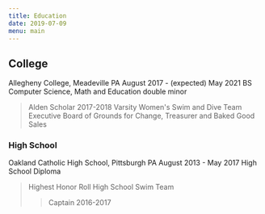 ```yaml
---
title: Education
date: 2019-07-09
menu: main
---
```

>

## College

Allegheny College, Meadeville PA
August 2017 - (expected) May 2021
BS Computer Science, Math and Education double minor
> Alden Scholar 2017-2018
> Varsity Women's Swim and Dive Team
> Executive Board of Grounds for Change, Treasurer and Baked Good Sales

### High School

Oakland Catholic High School, Pittsburgh PA
August 2013 - May 2017
High School Diploma
> Highest Honor Roll
> High School Swim Team
>> Captain 2016-2017
